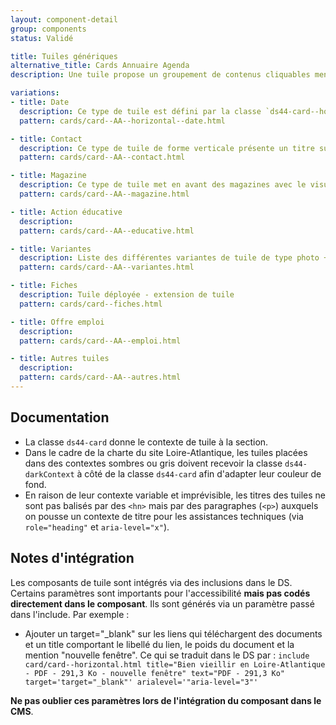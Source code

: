 ```yaml
---
layout: component-detail
group: components
status: Validé

title: Tuiles génériques
alternative_title: Cards Annuaire Agenda
description: Une tuile propose un groupement de contenus cliquables menant à un contenu détaillé. Il s'agit d'un lien hypertexte graphique et multi-contenu. Les tuiles Annuaire et Agenda représentent la liste des tuiles de type photo + contenu ou contenu seul (contact, élu, aide etc.)

variations:
- title: Date
  description: Ce type de tuile est défini par la classe `ds44-card--horizontal`. Elle présente (en général) une image sur la gauche et un contenu à droite.
  pattern: cards/card--AA--horizontal--date.html

- title: Contact
  description: Ce type de tuile de forme verticale présente un titre suivi d'une liste d'informations. Un label partenaires peut être présent en haut à gauche de la tuile.
  pattern: cards/card--AA--contact.html

- title: Magazine
  description: Ce type de tuile met en avant des magazines avec le visuel sur la droite et le contenu textuel sur la droite.
  pattern: cards/card--AA--magazine.html

- title: Action éducative
  description:
  pattern: cards/card--AA--educative.html

- title: Variantes
  description: Liste des différentes variantes de tuile de type photo + contenu ou contenu seul
  pattern: cards/card--AA--variantes.html

- title: Fiches
  description: Tuile déployée - extension de tuile
  pattern: cards/card--fiches.html

- title: Offre emploi
  description:
  pattern: cards/card--AA--emploi.html

- title: Autres tuiles
  description:
  pattern: cards/card--AA--autres.html
---
```


## Documentation

- La classe `ds44-card` donne le contexte de tuile à la section.
- Dans le cadre de la charte du site Loire-Atlantique, les tuiles placées dans des contextes sombres ou gris doivent recevoir la classe `ds44-darkContext` à côté de la classe `ds44-card` afin d'adapter leur couleur de fond.
- En raison de leur contexte variable et imprévisible, les titres des tuiles ne sont pas balisés par des `<hn>` mais par des paragraphes (`<p>`) auxquels on pousse un contexte de titre pour les assistances techniques (via `role="heading"` et `aria-level="x"`).

## Notes d'intégration

Les composants de tuile sont intégrés via des inclusions dans le DS. Certains paramètres sont importants pour l'accessibilité **mais pas codés directement dans le composant**. Ils sont générés via un paramètre passé dans l'include. Par exemple :
- Ajouter un target="_blank" sur les liens qui téléchargent des documents et un title comportant le libellé du lien, le poids du document et la mention "nouvelle fenêtre". Ce qui se traduit dans le DS par :
`include card/card--horizontal.html title="Bien vieillir en Loire-Atlantique - PDF - 291,3 Ko - nouvelle fenêtre" text="PDF - 291,3 Ko" target='target="_blank"' arialevel='"aria-level="3"'`

**Ne pas oublier ces paramètres lors de l'intégration du composant dans le CMS**.
